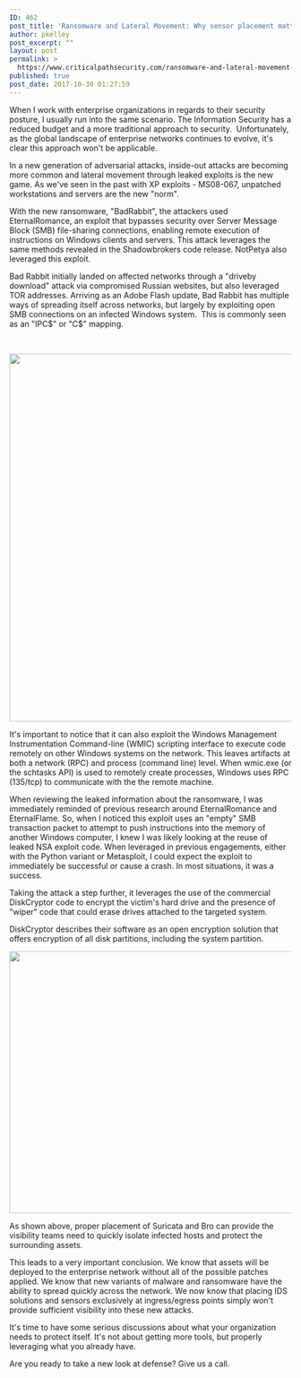 ```yaml
---
ID: 462
post_title: 'Ransomware and Lateral Movement: Why sensor placement matters!'
author: pkelley
post_excerpt: ""
layout: post
permalink: >
  https://www.criticalpathsecurity.com/ransomware-and-lateral-movement-why-sensor-placement-matters/
published: true
post_date: 2017-10-30 01:27:59
---
```

When I work with enterprise organizations in regards to their security posture, I usually run into the same scenario. The Information Security has a reduced budget and a more traditional approach to security.  Unfortunately, as the global landscape of enterprise networks continues to evolve, it's clear this approach won't be applicable.

In a new generation of adversarial attacks, inside-out attacks are becoming more common and lateral movement through leaked exploits is the new game. As we've seen in the past with XP exploits - MS08-067, unpatched workstations and servers are the new "norm".

With the new ransomware, "BadRabbit", the attackers used EternalRomance, an exploit that bypasses security over Server Message Block (SMB) file-sharing connections, enabling remote execution of instructions on Windows clients and servers. This attack leverages the same methods revealed in the Shadowbrokers code release. NotPetya also leveraged this exploit.

<!--more-->

Bad Rabbit initially landed on affected networks through a "driveby download" attack via compromised Russian websites, but also leveraged TOR addresses. Arriving as an Adobe Flash update, Bad Rabbit has multiple ways of spreading itself across networks, but largely by exploiting open SMB connections on an infected Windows system.  This is commonly seen as an "IPC$" or "C$" mapping.

&nbsp;

<img class="aligncenter size-large wp-image-464" src="http://www.criticalpathsecurity.com/wp-content/uploads/2017/10/Screen-Shot-2017-10-29-at-5.58.55-PM-1024x657.png" alt="" width="1024" height="657" />

It's important to notice that it can also exploit the Windows Management Instrumentation Command-line (WMIC) scripting interface to execute code remotely on other Windows systems on the network. This leaves artifacts at both a network (RPC) and process (command line) level. When wmic.exe (or the schtasks API) is used to remotely create processes, Windows uses RPC (135/tcp) to communicate with the the remote machine.

When reviewing the leaked information about the ransomware, I was immediately reminded of previous research around EternalRomance and EternalFlame. So, when I noticed this exploit uses an "empty" SMB transaction packet to attempt to push instructions into the memory of another Windows computer, I knew I was likely looking at the reuse of leaked NSA exploit code. When leveraged in previous engagements, either with the Python variant or Metasploit, I could expect the exploit to immediately be successful or cause a crash. In most situations, it was a success.

Taking the attack a step further, it leverages the use of the commercial DiskCryptor code to encrypt the victim's hard drive and the presence of "wiper" code that could erase drives attached to the targeted system.

DiskCryptor describes their software as an open encryption solution that offers encryption of all disk partitions, including the system partition.

<img class="aligncenter size-full wp-image-465" src="http://www.criticalpathsecurity.com/wp-content/uploads/2017/10/Screen-Shot-2017-10-29-at-6.13.21-PM.png" alt="" width="954" height="468" />

As shown above, proper placement of Suricata and Bro can provide the visibility teams need to quickly isolate infected hosts and protect the surrounding assets.

This leads to a very important conclusion. We know that assets will be deployed to the enterprise network without all of the possible patches applied. We know that new variants of malware and ransomware have the ability to spread quickly across the network. We now know that placing IDS solutions and sensors exclusively at ingress/egress points simply won't provide sufficient visibility into these new attacks.

It's time to have some serious discussions about what your organization needs to protect itself. It's not about getting more tools, but properly leveraging what you already have.

Are you ready to take a new look at defense? Give us a call.